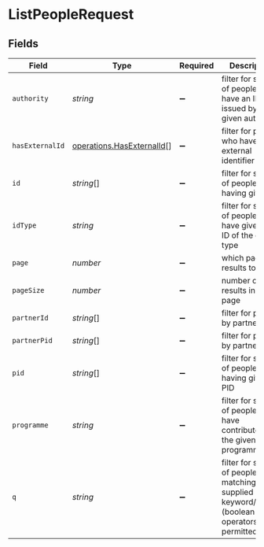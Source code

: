 # ListPeopleRequest


## Fields

| Field                                                                                      | Type                                                                                       | Required                                                                                   | Description                                                                                |
| ------------------------------------------------------------------------------------------ | ------------------------------------------------------------------------------------------ | ------------------------------------------------------------------------------------------ | ------------------------------------------------------------------------------------------ |
| `authority`                                                                                | *string*                                                                                   | :heavy_minus_sign:                                                                         | filter for subset of people that have an ID issued by the given authority                  |
| `hasExternalId`                                                                            | [operations.HasExternalId](../../models/operations/hasexternalid.md)[]                     | :heavy_minus_sign:                                                                         | filter for people who have an external identifier                                          |
| `id`                                                                                       | *string*[]                                                                                 | :heavy_minus_sign:                                                                         | filter for subset of people having given ID                                                |
| `idType`                                                                                   | *string*                                                                                   | :heavy_minus_sign:                                                                         | filter for subset of people that have given an ID of the given type                        |
| `page`                                                                                     | *number*                                                                                   | :heavy_minus_sign:                                                                         | which page of results to return                                                            |
| `pageSize`                                                                                 | *number*                                                                                   | :heavy_minus_sign:                                                                         | number of results in each page                                                             |
| `partnerId`                                                                                | *string*[]                                                                                 | :heavy_minus_sign:                                                                         | filter for people by partner ID                                                            |
| `partnerPid`                                                                               | *string*[]                                                                                 | :heavy_minus_sign:                                                                         | filter for people by partner PID                                                           |
| `pid`                                                                                      | *string*[]                                                                                 | :heavy_minus_sign:                                                                         | filter for subset of people having given PID                                               |
| `programme`                                                                                | *string*                                                                                   | :heavy_minus_sign:                                                                         | filter for subset of people that have contributed to the given programme pid               |
| `q`                                                                                        | *string*                                                                                   | :heavy_minus_sign:                                                                         | filter for subset of people matching supplied keyword/phrase (boolean operators permitted) |